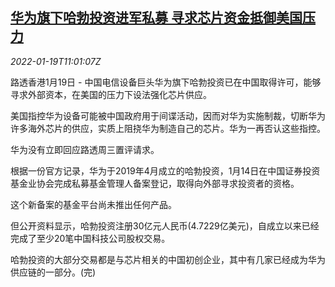 <!--1642591862000-->
[华为旗下哈勃投资进军私募 寻求芯片资金抵御美国压力](https://cn.reuters.com/article/huawei-habo-investments-chip-money-0119-idCNKBS2JT0VO)
------

<div><i>2022-01-19T11:01:07Z</i></div><p>路透香港1月19日 - 中国电信设备巨头华为旗下哈勃投资已在中国取得许可，能够寻求外部资本，在美国的压力下设法强化芯片供应。</p><p>美国指控华为设备可能被中国政府用于间谍活动，因而对华为实施制裁，切断华为许多海外芯片的供应，实质上阻挠华为制造自己的芯片。华为一再否认这些指控。</p><p>华为没有立即回应路透周三置评请求。</p><p>根据一份官方记录，华为于2019年4月成立的哈勃投资，1月14日在中国证券投资基金业协会完成私募基金管理人备案登记，取得向外部寻求投资者的资格。</p><p>这个新备案的基金平台尚未推出任何产品。</p><p>但公开资料显示，哈勃投资注册30亿元人民币(4.7229亿美元)，自成立以来已经完成了至少20笔中国科技公司股权交易。</p><p>哈勃投资的大部分交易都是与芯片相关的中国初创企业，其中有几家已经成为华为供应链的一部分。(完)</p>
